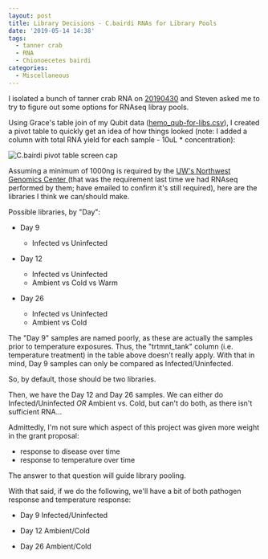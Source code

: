 ```yaml
---
layout: post
title: Library Decisions - C.bairdi RNAs for Library Pools
date: '2019-05-14 14:38'
tags:
  - tanner crab
  - RNA
  - Chionoecetes bairdi
categories:
  - Miscellaneous
---
```

I isolated a bunch of tanner crab RNA on [20190430](https://robertslab.github.io/sams-notebook/2019/04/30/RNA-Isolation-and-Quantification-C.bairdi-Hemolymph-Pellet-in-RNAlater.html) and Steven asked me to try to figure out some options for RNAseq libray pools.

Using Grace's table join of my Qubit data ([hemo_qub-for-libs.csv](https://raw.githubusercontent.com/RobertsLab/project-crab/8f95500019075d917e9cee013af325cf3a7d0bda/analyses/hemo_qub-for-libs.csv)), I created a pivot table to quickly get an idea of how things looked (note: I added a column with total RNA yield for each sample - 10uL * concentration):

![C.bairdi pivot table screen cap](https://github.com/RobertsLab/sams-notebook/blob/master/images/screencaps/20190514_cbai_library_table.png?raw=true)


Assuming a minimum of 1000ng is required by the [UW's Northwest Genomics Center ](https://nwgc.gs.washington.edu/) (that was the requirement last time we had RNAseq performed by them; have emailed to confirm it's still required), here are the libraries I think we can/should make.

Possible libraries, by "Day":

- Day 9

  - Infected vs Uninfected

- Day 12

  - Infected vs Uninfected
  - Ambient vs Cold vs Warm

- Day 26

  - Infected vs Uninfected
  - Ambient vs Cold


The "Day 9" samples are named poorly, as these are actually the samples prior to temperature exposures. Thus, the "trtmnt_tank" column (i.e. temperature treatment) in the table above doesn't really apply. With that in mind, Day 9 samples can only be compared as Infected/Uninfected.

So, by default, those should be two libraries.

Then, we have the Day 12 and Day 26 samples. We can either do Infected/Uninfected _OR_ Ambient vs. Cold, but can't do both, as there isn't sufficient RNA...

Admittedly, I'm not sure which aspect of this project was given more weight in the grant proposal:

- response to disease over time
- response to temperature over time

The answer to that question will guide library pooling.

With that said, if we do the following, we'll have a bit of both pathogen response and temperature response:

- Day 9 Infected/Uninfected

- Day 12 Ambient/Cold

- Day 26 Ambient/Cold
